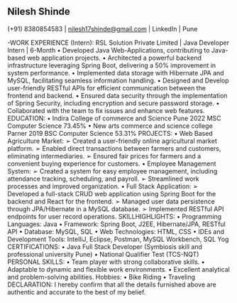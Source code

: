 ## Nilesh Shinde
(+91) 8380854583 | nilesh17shinde@gmail.com | LinkedIn | Pune

-WORK EXPERIENCE (Intern):
RSL Solution Private Limited | Java Developer Intern | 6-Month
• Developed Java Web-Applications, contributing to Java-based web application projects.
• Architected a powerful backend infrastructure leveraging Spring Boot, delivering a 50% improvement in system performance.
• Implemented data storage with Hibernate JPA and MySQL, facilitating seamless information handling.
• Designed and Develop user-friendly RESTful APIs for efficient communication between the frontend and
backend.
• Ensured data security through the implementation of Spring Security, including encryption and secure
password storage.
• Collaborated with the team to fix issues and enhance web features.
EDUCATION:
• Indira College of commerce and Science Pune 2022
MSC Computer Science 73.45%
• New arts commerce and science college Parner 2019
BSC Computer Science 53.31%
PROJECTS:
• Web Based Agriculture Market:
➢ Created a user-friendly online agricultural market platform.
➢ Enabled direct transactions between farmers and customers, eliminating intermediaries.
➢ Ensured fair prices for farmers and a convenient buying experience for customers.
• Employee Management System:
➢ Created a system for easy employee management, including attendance tracking, scheduling, and payroll.
➢ Streamlined work processes and improved organization.
• Full Stack Application:
➢ Developed a full-stack CRUD web application using Spring Boot for the backend and React for the frontend.
➢ Managed user data persistence through JPA/Hibernate in a MySQL database.
➢ Implemented RESTful API endpoints for user record operations.
SKILLHIGHLIGHTS:
• Programming Languages: Java
• Framework: Spring Boot, J2EE, Hibernate/JPA, RESTful API
• Database: MySQL, SQL
• Web Technologies: HTML, CSS
• IDEs and Development Tools: IntelliJ, Eclipse, Postman, MySQL Workbench, SQL Yog
CERTIFICATIONS:
• Java Full Stack Developer (Symbiosis skill and professional university Pune)
• National Qualifier Test (TCS-NQT)
PERSONAL SKILLS:
• Team player with strong collaborative skills.
• Adaptable to dynamic and flexible work environments.
• Excellent analytical and problem-solving abilities.
Hobbies:
• Bike Riding
• Traveling
DECLARATION:
I hereby confirm that all the details furnished above are authentic and accurate to the best of my belief.
